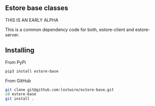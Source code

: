 ## Estore base classes

THIS IS AN EARLY ALPHA

This is a common dependency code for both, estore-client and estore-server.

## Installing
From PyPi

```bash
pip3 install estore-base
```

From GitHub

```bash
git clone git@github.com:lostwire/estore-base.git
cd estore-base
git install .
```
